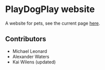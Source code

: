# PlayDogPlay website

A website for pets,
see the current page [here](https://csi-280.github.io/playdogplay/).

## Contributors
* Michael Leonard
* Alexander Waters
* Kai Wilens (updated)